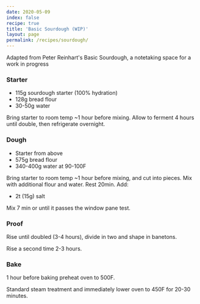 ```yaml
---
date: 2020-05-09
index: false
recipe: true
title: 'Basic Sourdough (WIP)'
layout: page
permalink: /recipes/sourdough/
---
```


Adapted from Peter Reinhart's Basic Sourdough, a notetaking space for a work in progress

### Starter

  * 115g sourdough starter (100% hydration)
  * 128g bread flour
  * 30-50g water

Bring starter to room temp ~1 hour before mixing. Allow to ferment 4 hours until double, then refrigerate overnight.

### Dough

  * Starter from above
  * 575g bread flour
  * 340-400g water at 90-100F

Bring starter to room temp ~1 hour before mixing, and cut into pieces. Mix with additional flour and water. Rest 20min. Add:

  * 2t (15g) salt

Mix 7 min or until it passes the window pane test.

### Proof

Rise until doubled (3-4 hours), divide in two and shape in banetons.

Rise a second time 2-3 hours.

### Bake

1 hour before baking preheat oven to 500F.

Standard steam treatment and immediately lower oven to 450F for 20-30 minutes.
